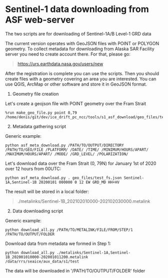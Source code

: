 # Sentinel-1 data downloading from ASF web-server

The two scripts are for downloading of Sentinel-1A/B Level-1 GRD data

The current version operates with GeoJSON files with POINT or POLYGON geometry. To collect metadata for downloading 
from Alaska SAR Facility server you need to create account there. For that, please go:

>  https://urs.earthdata.nasa.gov/users/new


After the registration is complete you can use the scripts. Then you should create files with a geometry covering an area you are interested.
You can use QGIS, ArcMap or other software and store it in GeoJSON format.

1. Geometry file creation

Let's create a geojson file with POINT geometry over the Fram Strait
```
%run make_geo_file.py point 0,79 /home/denis/git/dev/ice_drift_pc_ncc/tools/s1_asf_download/geo_files/test_fs.json
```

2. Metadata gathering script

Generic example:

```
python asf_meta_download.py /PATH/TO/OUTPUT/DIRECTORY /PATH/TO/GEO/FILE /PLATFORM/ /DATE/ /TIME/ /MINIMUM/HOURS/APART/ /MAXIMUM/HOURS/APART/ /MODE/ /GRD_LEVEL/ /POLARIZATION/ 
```

Let's download data over the Fram Strait (0, 79N) for January 1st of 2020 over 12 hours from 00UTC:

```
python asf_meta_download.py . geo_files/test_fs.json Sentinel-1A,Sentinel-1B 20200101 000000 0 12 EW GRD_MD HH+HV  
```

The result will be stored in a local folder:

> ./metalinks/Sentinel-1B_202102010000-202102030000.metalink

2. Data downloading script 

Generic example:

```
python download_all.py /PATH/TO/METALINK/FILE/FROM/STEP/1 /PATH/TO/OUTPUT/FOLDER 
```

Download data from metadata we formed in Step 1:

```
python download_all.py ./metalinks/Sentinel-1A,Sentinel-1B_202001010000-202001011200.metalink /data/rrs/seaice/aux_data/s1/test
```

The data will be downloaded in '/PATH/TO/OUTPUT/FOLDER' folder
